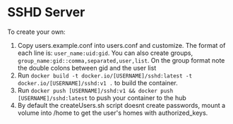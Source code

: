 # SSHD Server

To create your own:

1. Copy users.example.conf into users.conf and customize. The format of each line is: `user_name:uid:gid`.
    You can also create groups, `group_name:gid::comma,separated,user,list`. On the group format note the double colons
    between gid and the user list
2. Run `docker build -t docker.io/[USERNAME]/sshd:latest -t docker.io/[USERNAME]/sshd:v1 .` to build the container.
3. Run `docker push [USERNAME]/sshd:v1 && docker push [USERNAME]/sshd:latest` to push your container to the hub
4. By default the createUsers.sh script doesnt create passwords, mount a volume into /home to get the user's homes with 
    authorized_keys. 
